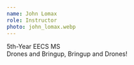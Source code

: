 ```yaml
---
name: John Lomax
role: Instructor
photo: john_lomax.webp
---
```


5th-Year EECS MS <br>
Drones and Bringup, Bringup and Drones!
